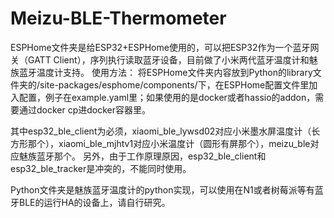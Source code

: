 # Meizu-BLE-Thermometer

ESPHome文件夹是给ESP32+ESPHome使用的，可以把ESP32作为一个蓝牙网关（GATT Client），序列执行读取蓝牙设备，目前做了小米两代蓝牙温度计和魅族蓝牙温度计支持。
使用方法：
将ESPHome文件夹内容放到Python的library文件夹的/site-packages/esphome/components/下，在ESPHome配置文件里加入配置，例子在example.yaml里；如果使用的是docker或者hassio的addon，需要通过docker cp进docker容器里。

其中esp32_ble_client为必须，xiaomi_ble_lywsd02对应小米墨水屏温度计（长方形那个），xiaomi_ble_mjhtv1对应小米温度计（圆形有屏那个），meizu_ble对应魅族蓝牙那个。
另外，由于工作原理原因，esp32_ble_client和esp32_ble_tracker是冲突的，不能同时使用。

Python文件夹是魅族蓝牙温度计的python实现，可以使用在N1或者树莓派等有蓝牙BLE的运行HA的设备上，请自行研究。
